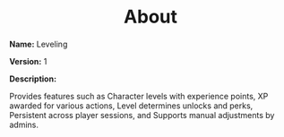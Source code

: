 <h1 style="text-align:center; font-size:2rem; font-weight:bold;">About</h1>

**Name:**
Leveling

**Version:**
1

**Description:**

Provides features such as Character levels with experience points, XP awarded for various actions, Level determines unlocks and perks, Persistent across player sessions, and Supports manual adjustments by admins.
